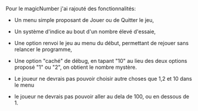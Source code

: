 Pour le magicNumber j'ai rajouté des fonctionnalités:

- Un menu simple proposant de Jouer ou de Quitter le jeu,
- Un système d'indice au bout d'un nombre élevé d'essaie,
- Une option renvoi le jeu au menu du début, permettant de rejouer sans relancer le programme,
- Une option "caché" de débug, en tapant "10" au lieu des deux options proposé "1" ou "2", on obtient le nombre mystère.

- Le joueur ne devrais pas pouvoir choisir autre choses que 1,2 et 10 dans le menu

- le joueur ne devrais pas pouvoir aller au dela de 100, ou en dessous de 1.
